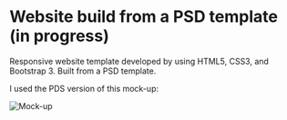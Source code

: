 # Website build from a PSD template (in progress)

Responsive website template developed by using HTML5, CSS3, and Bootstrap 3. Built from a PSD template.

I used the PDS version of this mock-up:

![Mock-up](https://github.com/MarianaSouza/Website-from-PSD_Escape/blob/master/images/Escape.jpg)
